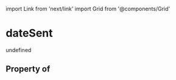 import Link from 'next/link'
import Grid from '@components/Grid'

# dateSent

undefined

## Property of



